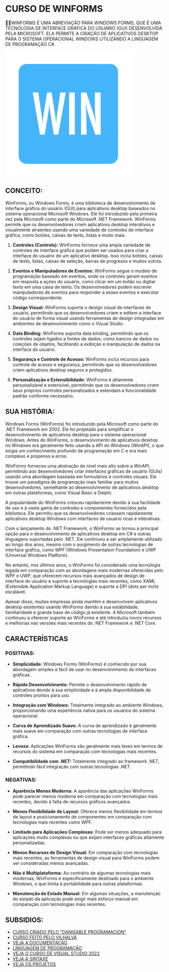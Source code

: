 # CURSO DE WINFORMS
👨‍⚖️WINFORMS É UMA ABREVIAÇÃO PARA WINDOWS FORMS, QUE É UMA TECNOLOGIA DE INTERFACE GRÁFICA DO USUÁRIO (GUI) DESENVOLVIDA PELA MICROSOFT. ELA PERMITE A CRIAÇÃO DE APLICATIVOS DESKTOP PARA O SISTEMA OPERACIONAL WINDOWS UTILIZANDO A LINGUAGEM DE PROGRAMAÇÃO C#.

<img src="FOTO.png" align="center" width="400"> <br>

## CONCEITO:
WinForms, ou Windows Forms, é uma biblioteca de desenvolvimento de interface gráfica do usuário (GUI) para aplicativos desktop baseados no sistema operacional Microsoft Windows. Ele foi introduzido pela primeira vez pela Microsoft como parte do Microsoft .NET Framework. WinForms permite que os desenvolvedores criem aplicativos desktop interativos e visualmente atraentes usando uma variedade de controles de interface gráfica, como botões, caixas de texto, listas e muito mais.

1. **Controles (Controls):** WinForms fornece uma ampla variedade de controles de interface gráfica que podem ser usados para criar a interface do usuário de um aplicativo desktop. Isso inclui botões, caixas de texto, listas, caixas de seleção, barras de progresso e muitos outros.

2. **Eventos e Manipuladores de Eventos:** WinForms segue o modelo de programação baseado em eventos, onde os controles geram eventos em resposta a ações do usuário, como clicar em um botão ou digitar texto em uma caixa de texto. Os desenvolvedores podem escrever manipuladores de eventos para responder a esses eventos e executar código correspondente.

3. **Design Visual:** WinForms suporta o design visual de interfaces de usuário, permitindo que os desenvolvedores criem e editem a interface do usuário de forma visual usando ferramentas de design integradas em ambientes de desenvolvimento como o Visual Studio.

4. **Data Binding:** WinForms suporta data binding, permitindo que os controles sejam ligados a fontes de dados, como bancos de dados ou coleções de objetos, facilitando a exibição e manipulação de dados na interface do usuário.

5. **Segurança e Controle de Acesso:** WinForms inclui recursos para controle de acesso e segurança, permitindo que os desenvolvedores criem aplicativos desktop seguros e protegidos.

6. **Personalização e Extensibilidade:** WinForms é altamente personalizável e extensível, permitindo que os desenvolvedores criem seus próprios controles personalizados e estendam a funcionalidade padrão conforme necessário.

## SUA HISTÓRIA:
Windows Forms (WinForms) foi introduzido pela Microsoft como parte do .NET Framework em 2002. Ele foi projetado para simplificar o desenvolvimento de aplicativos desktop para o sistema operacional Windows. Antes do WinForms, o desenvolvimento de aplicativos desktop no Windows era geralmente feito usando a API do Windows (WinAPI), o que exigia um conhecimento profundo de programação em C e era mais complexo e propenso a erros.

WinForms forneceu uma abstração de nível mais alto sobre a WinAPI, permitindo aos desenvolvedores criar interfaces gráficas de usuário (GUIs) usando uma abordagem baseada em formulários e controles visuais. Ele trouxe um paradigma de programação mais familiar para muitos desenvolvedores, semelhante ao desenvolvimento de aplicativos desktop em outras plataformas, como Visual Basic e Delphi.

A popularidade do WinForms cresceu rapidamente devido à sua facilidade de uso e à vasta gama de controles e componentes fornecidos pela biblioteca. Ele permitiu que os desenvolvedores criassem rapidamente aplicativos desktop Windows com interfaces de usuário ricas e interativas.

Com o lançamento do .NET Framework, o WinForms se tornou a principal opção para o desenvolvimento de aplicativos desktop em C# e outras linguagens suportadas pelo .NET. Ele continuou a ser amplamente utilizado ao longo dos anos, mesmo com o surgimento de outras tecnologias de interface gráfica, como WPF (Windows Presentation Foundation) e UWP (Universal Windows Platform).

No entanto, nos últimos anos, o WinForms foi considerado uma tecnologia legada em comparação com as abordagens mais modernas oferecidas pelo WPF e UWP, que oferecem recursos mais avançados de design de interface do usuário e suporte a tecnologias mais recentes, como XAML (Extensible Application Markup Language) e suporte a DPI (dots per inch) escalável.

Apesar disso, muitas empresas ainda mantêm e desenvolvem aplicativos desktop existentes usando WinForms devido à sua estabilidade, familiaridade e grande base de código já existente. A Microsoft também continuou a oferecer suporte ao WinForms e até introduziu novos recursos e melhorias nas versões mais recentes do .NET Framework e .NET Core.

## CARACTERÍSTICAS
### POSITIVAS:
- **Simplicidade:** Windows Forms (WinForms) é conhecido por sua abordagem simples e fácil de usar no desenvolvimento de interfaces gráficas.

- **Rápido Desenvolvimento:** Permite o desenvolvimento rápido de aplicativos devido à sua simplicidade e à ampla disponibilidade de controles prontos para uso.

- **Integração com Windows:** Totalmente integrado ao ambiente Windows, proporcionando uma experiência nativa para os usuários do sistema operacional.

- **Curva de Aprendizado Suave:** A curva de aprendizado é geralmente mais suave em comparação com outras tecnologias de interface gráfica.

- **Leveza:** Aplicações WinForms são geralmente mais leves em termos de recursos do sistema em comparação com tecnologias mais recentes.

- **Compatibilidade com .NET:** Totalmente integrado ao framework .NET, permitindo fácil integração com outras tecnologias .NET.

### NEGATIVAS:
- **Aparência Menos Moderna:** A aparência das aplicações WinForms pode parecer menos moderna em comparação com tecnologias mais recentes, devido à falta de recursos gráficos avançados.

- **Menos Flexibilidade de Layout:** Oferece menos flexibilidade em termos de layout e posicionamento de componentes em comparação com tecnologias mais recentes como WPF.

- **Limitado para Aplicações Complexas:** Pode ser menos adequado para aplicações muito complexas ou que exijam interfaces gráficas altamente personalizadas.

- **Menos Recursos de Design Visual:** Em comparação com tecnologias mais recentes, as ferramentas de design visual para WinForms podem ser consideradas menos avançadas.

- **Não é Multiplataforma:** Ao contrário de algumas tecnologias mais modernas, WinForms é especificamente destinado para o ambiente Windows, o que limita a portabilidade para outras plataformas.

- **Manutenção de Estado Manual:** Em algumas situações, a manutenção do estado da aplicação pode exigir mais esforço manual em comparação com tecnologias mais recentes.

## SUBSIDIOS:
- [CURSO CRIADO PELO "DANISABLE PROGRAMACION"](https://youtube.com/playlist?list=PLAzlSdU-KYwVRRO6P9fn1LcoXSITIIev0&si=6wYU0EAxx_ml1kzv)
- [CURSO FEITO PELO VILHALVA](https://github.com/VILHALVA)
- [VEJA A DOCUMENTAÇÃO](https://learn.microsoft.com/en-us/dotnet/desktop/winforms/?view=netdesktop-7.0)
- [LINGUAGEM DE PROGRAMAÇÃO](https://github.com/VILHALVA/CURSO-DE-C-SHARP)
- [VEJA O CURSO DE VISUAL STUDIO 2022](https://github.com/VILHALVA/CURSO-DE-VISUAL-STUDIO-2022)
- [VEJA A SINTAXE](./SINTAXE.md)
- [VEJA OS PROJETOS](https://github.com/VILHALVA?tab=repositories&q=topic:WINFORMS)
